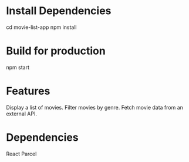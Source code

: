 # Install Dependencies

cd movie-list-app
npm install

# Build for production

npm start

# Features

Display a list of movies.
Filter movies by genre.
Fetch movie data from an external API.

# Dependencies

React
Parcel
